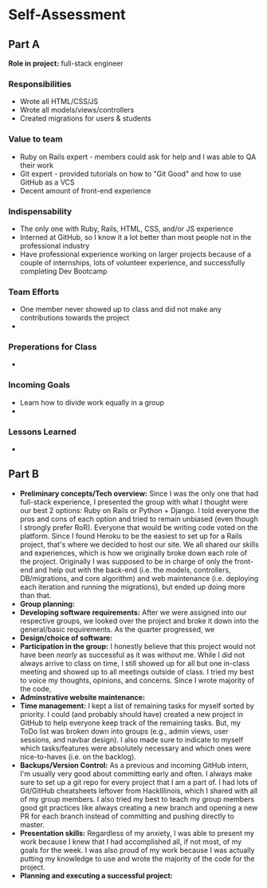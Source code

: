 # Self-Assessment

## Part A

**Role in project:** full-stack engineer

### Responsibilities
- Wrote all HTML/CSS/JS
- Wrote all models/views/controllers
- Created migrations for users & students

### Value to team
- Ruby on Rails expert - members could ask for help and I was able to QA their work
- Git expert - provided tutorials on how to "Git Good" and how to use GitHub as a VCS
- Decent amount of front-end experience

### Indispensability
- The only one with Ruby, Rails, HTML, CSS, and/or JS experience
- Interned at GitHub, so I know it a lot better than most people not in the professional industry
- Have professional experience working on larger projects because of a couple of internships, lots of volunteer experience, and successfully completing Dev Bootcamp

### Team Efforts
- One member never showed up to class and did not make any contributions towards the project
- 

### Preperations for Class
- 

### Incoming Goals
- Learn how to divide work equally in a group
- 

### Lessons Learned
- 

## Part B
- **Preliminary concepts/Tech overview:** Since I was the only one that had full-stack experience, I presented the group with what I thought were our best 2 options: Ruby on Rails or Python + Django. I told everyone the pros and cons of each option and tried to remain unbiased (even though I strongly prefer RoR). Everyone that would be writing code voted on the platform. Since I found Heroku to be the easiest to set up for a Rails project, that's where we decided to host our site. We all shared our skills and experiences, which is how we originally broke down each role of the project. Originally I was supposed to be in charge of only the front-end and help out with the back-end (i.e. the models, controllers, DB/migrations, and core algorithm) and web maintenance (i.e. deploying each iteration and running the migrations), but ended up doing more than that.
- **Group planning:** 
- **Developing software requirements:** After we were assigned into our respective groups, we looked over the project and broke it down into the general/basic requirements. As the quarter progressed, we 
- **Design/choice of software:** 
- **Participation in the group:** I honestly believe that this project would not have been *nearly* as successful as it was without me. While I did not always arrive to class on time, I still showed up for all but one in-class meeting and showed up to all meetings outside of class. I tried my best to voice my thoughts, opinions, and concerns. Since I wrote majority of the code, 
- **Adminstrative website maintenance:**
- **Time management:** I kept a list of remaining tasks for myself sorted by priority. I could (and probably should have) created a new project in GitHub to help everyone keep track of the remaining tasks. But, my ToDo list was broken down into groups (e.g., admin views, user sessions, and navbar design). I also made sure to indicate to myself which tasks/features were absolutely necessary and which ones were nice-to-haves (i.e. on the backlog).
- **Backups/Version Control:** As a previous and incoming GitHub intern, I'm usually very good about committing early and often. I always make sure to set up a git repo for every project that I am a part of. I had lots of Git/GitHub cheatsheets leftover from HackIllinois, which I shared with all of my group members. I also tried my best to teach my group members good git practices like always creating a new branch and opening a new PR for each branch instead of committing and pushing directly to master.
- **Presentation skills:** Regardless of my anxiety, I was able to present my work because I knew that I had accomplished all, if not most, of my goals for the week. I was also proud of my work because I was actually putting my knowledge to use and wrote the majority of the code for the project.
- **Planning and executing a successful project:** 